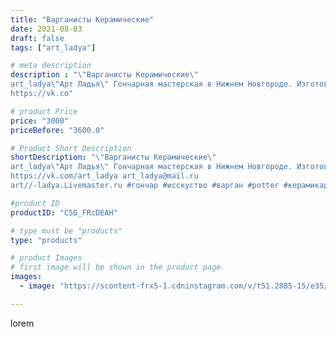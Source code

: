 ```yaml
---
title: "Варганисты Керамические"
date: 2021-08-03
draft: false
tags: ["art_ladya"]

# meta description
description : "\"Варганисты Керамические\" 
art_ladya\"Арт Ладья\" Гончарная мастерская в Нижнем Новгороде. Изготовление керамики и мастер//-классы по обучению. 
https://vk.co"

# product Price
price: "3000"
priceBefore: "3600.0"

# Product Short Description
shortDescription: "\"Варганисты Керамические\" 
art_ladya\"Арт Ладья\" Гончарная мастерская в Нижнем Новгороде. Изготовление керамики и мастер//-классы по обучению. 
https://vk.com/art_ladya art_ladya@mail.ru 
art//-ladya.Livemaster.ru #гончар #исскуство #варган #potter #керамикадляинтерьера #керамикаручнаяработа #гончарнаямастерская #керамиканазаказ #handmade #посудаизглины #керамика #гончарнаяпосуда #эксклюзивнаякерамика #dishes #decor #ceramicar #комус #claygoods #алтай #earthenware #ceramic #design #керамическиефигурки #magic #restaurant #ceramicart #pint #clay #авторскаякерамика #vargan"

#product ID
productID: "CSG_FRcDEAH"

# type must be "products"
type: "products"

# product Images
# first image will be shown in the product page
images:
  - image: "https://scontent-frx5-1.cdninstagram.com/v/t51.2885-15/e35/230573784_1846352668869814_7564421795089059441_n.jpg?se=7&_nc_ht=scontent-frx5-1.cdninstagram.com&_nc_cat=110&_nc_ohc=dMC69OBVhzcAX89pl_I&edm=APU89FABAAAA&ccb=7-4&oh=ad91051e3b5b628e7ce80f9ad3c23b3d&oe=612A9801&_nc_sid=86f79a&ig_cache_key=MjYzMjA2ODQ3MTQ5NjM5MjcxMQ%3D%3D.2-ccb7-4"

---
```

lorem
